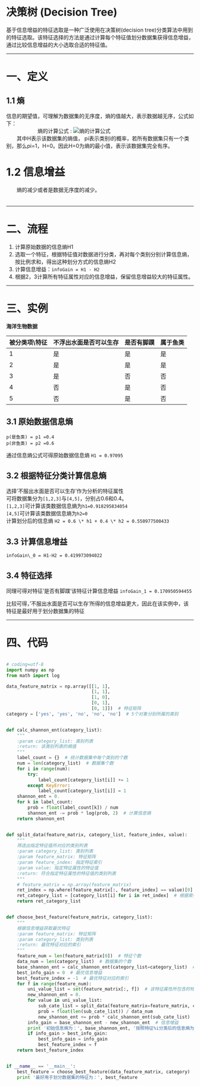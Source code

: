 决策树 (Decision Tree)
=====================

基于信息增益的特征选取是一种广泛使用在决策树(decision tree)分类算法中用到的特征选取。该特征选择的方法是通过计算每个特征值划分数据集获得信息增益，通过比较信息增益的大小选取合适的特征值。<br>

---
# 一、定义
## 1.1 熵

信息的期望值，可理解为数据集的无序度，熵的值越大，表示数据越无序，公式如下：<br>
　　　　　　熵的计算公式 : ![熵的计算公式](https://upload.wikimedia.org/math/d/b/7/db72f4463b48f5eb522c5bb92cae5028.png) <br>
　　其中H表示该数据集的熵值， pi表示类别i的概率，若所有数据集只有一个类别，那么pi=1，H=0。因此H=0为熵的最小值，表示该数据集完全有序。<br>
# 1.2 信息增益

　　熵的减少或者是数据无序度的减少。<br> 　
___

# 二、流程
1. 计算原始数据的信息熵H1
2. 选取一个特征，根据特征值对数据进行分类，再对每个类别分别计算信息熵，按比例求和，得出这种划分方式的信息熵H2
3. 计算信息增益：` infoGain = H1 - H2 `
4. 根据2，3计算所有特征属性对应的信息增益，保留信息增益较大的特征属性。

---

# 三、实例
**海洋生物数据** <br>

| 被分类项\特征 | 不浮出水面是否可以生存 | 是否有脚蹼 | 属于鱼类 |
|---------------|------------------------|------------|----------|
|             1 | 是                     | 是         | 是       |
|             2 | 是                     | 是         | 是       |
|             3 | 是                     | 否         | 否       |
|             4 | 否                     | 是         | 否       |
|             5 | 否                     | 是         | 否       |
              
## 3.1 原始数据信息熵
```
p(是鱼类) = p1 =0.4
p(非鱼类) = p2 =0.6
```
通过信息熵公式可得原始数据信息熵 ```H1 = 0.97095```

## 3.2 根据特征分类计算信息熵
选择’不服出水面是否可以生存’作为分析的特征属性 <br>
可将数据集分为`[1,2,3]`与`[4,5]`，分别占0.6和0.4。<br>
`[1,2,3]`可计算该类数据信息熵为``` h1=0.918295834054 ``` <br>
`[4,5]`可计算该类数据信息熵为``` h2=0 ``` <br>
计算划分后的信息熵 ``` H2 = 0.6 \* h1 + 0.4 \* h2 = 0.550977500433 ```

## 3.3 计算信息增益
`infoGain\_0 = H1-H2 = 0.419973094022`

## 3.4 特征选择
同理可得对特征’是否有脚蹼’该特征计算信息增益 `infoGain_1 = 0.170950594455`  <br>

比较可得，’不服出水面是否可以生存’所得的信息增益更大，因此在该实例中，该特征是最好用于划分数据集的特征<br>

---
# 四、代码
```python

# coding=utf-8
import numpy as np
from math import log

data_feature_matrix = np.array([[1, 1],
                                [1, 1],
                                [1, 0],
                                [0, 1],
                                [0, 1]])  # 特征矩阵
category = ['yes', 'yes', 'no', 'no', 'no']  # 5个对象分别所属的类别


def calc_shannon_ent(category_list):
    """
    :param category_list: 类别列表
    :return: 该类别列表的熵值
    """
    label_count = {}  # 统计数据集中每个类别的个数
    num = len(category_list)  # 数据集个数
    for i in range(num):
        try:
            label_count[category_list[i]] += 1
        except KeyError:
            label_count[category_list[i]] = 1
    shannon_ent = 0.
    for k in label_count:
        prob = float(label_count[k]) / num
        shannon_ent -= prob * log(prob, 2)  # 计算信息熵
    return shannon_ent


def split_data(feature_matrix, category_list, feature_index, value):
    """
    筛选出指定特征值所对应的类别列表
    :param category_list: 类别列表
    :param feature_matrix: 特征矩阵
    :param feature_index: 指定特征索引
    :param value: 指定特征属性的特征值
    :return: 符合指定特征属性的特征值的类别列表
    """
    # feature_matrix = np.array(feature_matrix)
    ret_index = np.where(feature_matrix[:, feature_index] == value)[0]  # 获取符合指定特征值的索引
    ret_category_list = [category_list[i] for i in ret_index]  # 根据索引取得指定的所属类别，构建为列表
    return ret_category_list


def choose_best_feature(feature_matrix, category_list):
    """
    根据信息增益获取最优特征
    :param feature_matrix: 特征矩阵
    :param category_list: 类别列表
    :return: 最优特征对应的索引
    """
    feature_num = len(feature_matrix[0])  # 特征个数
    data_num = len(category_list)  # 数据集的个数
    base_shannon_ent = calc_shannon_ent(category_list=category_list)  # 原始数据的信息熵
    best_info_gain = 0  # 最优信息增益
    best_feature_index = -1  # 最优特征对应的索引
    for f in range(feature_num):
        uni_value_list = set(feature_matrix[:, f])  # 该特征属性所包含的特征值
        new_shannon_ent = 0.
        for value in uni_value_list:
            sub_cate_list = split_data(feature_matrix=feature_matrix, category_list=category_list, feature_index=f, value=value)
            prob = float(len(sub_cate_list)) / data_num
            new_shannon_ent += prob * calc_shannon_ent(sub_cate_list)
        info_gain = base_shannon_ent - new_shannon_ent  # 信息增益
        print '初始信息熵为：', base_shannon_ent, '按照特征%i分类后的信息熵为：' % f, new_shannon_ent, '信息增益为：', info_gain
        if info_gain > best_info_gain:
            best_info_gain = info_gain
            best_feature_index = f
    return best_feature_index


if __name__ == '__main__':
    best_feature = choose_best_feature(data_feature_matrix, category)
    print '最好用于划分数据集的特征为：', best_feature
```

